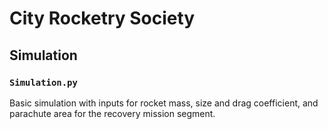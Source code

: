 # City Rocketry Society

## Simulation

### `Simulation.py`

Basic simulation with inputs for rocket mass, size and drag coefficient, and parachute area for the recovery mission segment.
